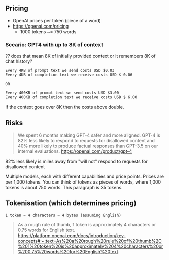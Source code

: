 


## Pricing

* OpenAI prices per token (piece of a word)
* https://openai.com/pricing
  * 1000 tokens ~= 750 words

### Sceario: GPT4 with up to 8K of context

?? does that mean 8K of initially provided context or it remembers 8K of chat history?

    Every 4KB of prompt text we send costs USD $0.03
    Every 4KB of completion text we receive costs USD $ 0.06

    OR

    Every 400KB of prompt text we send costs USD $3.00
    Every 400KB of completion text we receive costs USD $ 6.00

If the context goes over 8K then the costs above double.

## Risks

> We spent 6 months making GPT-4 safer and more aligned. GPT-4 is 82% less
> likely to respond to requests for disallowed content and 40% more likely to
> produce factual responses than GPT-3.5 on our internal evaluations.
> https://openai.com/product/gpt-4

82% less likely is miles away from "will not" respond to requests for disallowed content


Multiple models, each with different capabilities and price points. Prices are per 1,000 tokens. You can think of tokens as pieces of words, where 1,000 tokens is about 750 words. This paragraph is 35 tokens.

## Tokenisation (which determines pricing)

    1 token ~ 4 characters ~ 4 bytes (assuming English)

 > As a rough rule of thumb, 1 token is approximately 4 characters or 0.75 words for English text.
 > https://platform.openai.com/docs/introduction/key-concepts#:~:text=As%20a%20rough%20rule%20of%20thumb%2C%201%20token%20is%20approximately%204%20characters%20or%200.75%20words%20for%20English%20text.


